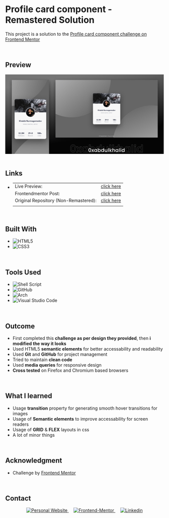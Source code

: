 # **Profile card component - Remastered Solution**

This project is a solution to the [Profile card component challenge on Frontend Mentor](https://www.frontendmentor.io/challenges/profile-card-component-cfArpWshJ)

<br>

## **Preview**

<div align='center'>
<img src='./design/modified-solution-cover.png' alt='Modified solution preview, Khabib nurmagomedov profile card'>
</div>


<br>

## **Links**


- |||
  | :----- | :-----: |
  | Live Preview: | [click here](https://0xabdulkhalid.github.io/profile-card-component-remastered/) |
  | Frontendmentor Post: | [click here](https://www.frontendmentor.io/solutions/profile-card-component-remastered-vanilla-css-easter-egg--dQ9XjrgHA) |
  | Original Repository (Non-Remastered): | [click here](https://github.com/0xabdulkhalid/profile-card-component) |
  |||

<br>

## **Built With**

- ![HTML5](https://img.shields.io/badge/html5-%23E34F26.svg?style=for-the-badge&logo=html5&logoColor=white)   
- ![CSS3](https://img.shields.io/badge/css3-%231572B6.svg?style=for-the-badge&logo=css3&logoColor=white)   


<br>

## **Tools Used**

- ![Shell Script](https://img.shields.io/badge/Bash-%23221011.svg?style=for-the-badge&logo=gnu-bash&logoColor=white) 
- ![GitHub](https://img.shields.io/badge/github-%23121011.svg?style=for-the-badge&logo=github&logoColor=white)  
- ![Arch](https://img.shields.io/badge/Arch%20Linux-1793D1?logo=arch-linux&logoColor=fff&style=for-the-badge)
- ![Visual Studio Code](https://img.shields.io/badge/Visual%20Studio%20Code-0078d7.svg?style=for-the-badge&logo=visual-studio-code&logoColor=white)   

<br>

## **Outcome**

* First completed this **challenge as per design they provided**, then **i modified the way it looks**
* Used HTML5 **semantic elements** for better accessability and readability
* Used **Git** and **GitHub** for project management
* Tried to maintain **clean code**
* Used **media queries** for responsive design
* **Cross tested** on Firefox and Chromium based browsers

<br>

## **What I learned**

* Usage **transition** property for generating smooth hover transitions for images
* Usage of **Semantic elements** to improve accessability for screen readers
* Usage of **GRID** & **FLEX** layouts in css
* A lot of minor things

<br>

## **Acknowledgment**

* Challenge by [Frontend Mentor](https://www.frontendmentor.io)

<br>

## **Contact**

<div align=center>

<a href="https://www.0xabdulkhalid.ml" target="_blank">
	<img src="https://img.shields.io/badge/website-666666?style=for-the-badge&logo=About.me&logoColor=white" alt="Personal Website">
  </a> &nbsp;&nbsp;&nbsp;
<a href="https://www.frontendmentor.io/profile/0xabdulkhalid" target="_blank">
	<img src="https://img.shields.io/badge/Frontend Mentor-f8f9f8?style=for-the-badge&logo=Frontend-Mentor&logoColor=black" alt="Frontend-Mentor">
  </a>  &nbsp;&nbsp;&nbsp;
<a href="https://linkedin.com/in/0xabdulkhalid" target="_blank">
	<img src="https://img.shields.io/badge/linkedin-%2300acee.svg?color=405DE6&style=for-the-badge&logo=linkedin&logoColor=white" alt=Linkedin>
  </a>

</div>

<br>
